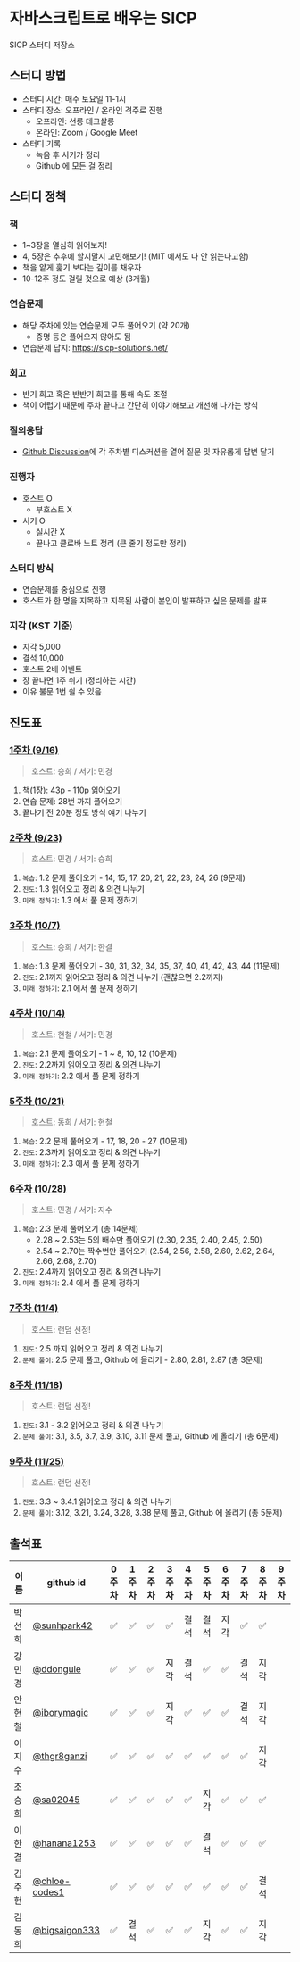 # 자바스크립트로 배우는 SICP

SICP 스터디 저장소

## 스터디 방법

- 스터디 시간: 매주 토요일 11-1시
- 스터디 장소: 오프라인 / 온라인 격주로 진행
  - 오프라인: 선릉 테크살롱
  - 온라인: Zoom / Google Meet
- 스터디 기록
  - 녹음 후 서기가 정리
  - Github 에 모든 걸 정리

## 스터디 정책

### 책

- 1~3장을 열심히 읽어보자!
- 4, 5장은 추후에 할지말지 고민해보기! (MIT 에서도 다 안 읽는다고함)
- 책을 얕게 훑기 보다는 깊이를 채우자
- 10-12주 정도 걸릴 것으로 예상 (3개월)

### 연습문제

- 해당 주차에 있는 연습문제 모두 풀어오기 (약 20개)
  - 증명 등은 풀어오지 않아도 됨
- 연습문제 답지: <https://sicp-solutions.net/>

### 회고

- 반기 회고 혹은 반반기 회고를 통해 속도 조절
- 책이 어렵기 때문에 주차 끝나고 간단히 이야기해보고 개선해 나가는 방식

### 질의응답

- [Github Discussion](https://github.com/elegant-functional-2023/javascript-sicp-2023/discussions)에 각 주차별 디스커션을 열어 질문 및 자유롭게 답변 달기

### 진행자

- 호스트 O
  - 부호스트 X
- 서기 O
  - 실시간 X
  - 끝나고 클로바 노트 정리 (큰 줄기 정도만 정리)

### 스터디 방식

- 연습문제를 중심으로 진행
- 호스트가 한 명을 지목하고 지목된 사람이 본인이 발표하고 싶은 문제를 발표

### 지각 (KST 기준)

- 지각 5,000
- 결석 10,000
- 호스트 2배 이벤트
- 장 끝나면 1주 쉬기 (정리하는 시간)
- 이유 불문 1번 쉴 수 있음

## 진도표

### [1주차 (9/16)](https://github.com/elegant-functional-2023/javascript-sicp-2023/discussions/1)

> 호스트: 승희 / 서기: 민경
>

 1. 책(1장): 43p - 110p 읽어오기
 2. 연습 문제: 28번 까지 풀어오기
 3. 끝나기 전 20분 정도 방식 얘기 나누기

### [2주차 (9/23)](https://github.com/elegant-functional-2023/javascript-sicp-2023/discussions/3)

> 호스트: 민경 / 서기: 승희
>

1. `복습`: 1.2 문제 풀어오기 - 14, 15, 17, 20, 21, 22, 23, 24, 26 (9문제)
2. `진도`: 1.3 읽어오고 정리 & 의견 나누기
3. `미래 정하기`: 1.3 에서 풀 문제 정하기

### [3주차 (10/7)](https://github.com/elegant-functional-2023/javascript-sicp-2023/discussions/4)

> 호스트: 승희 / 서기: 한결
>

1. `복습`: 1.3 문제 풀어오기 - 30, 31, 32, 34, 35, 37, 40, 41, 42, 43, 44 (11문제)
2. `진도`: 2.1까지 읽어오고 정리 & 의견 나누기  (괜찮으면 2.2까지)
3. `미래 정하기`: 2.1 에서 풀 문제 정하기

### [4주차 (10/14)](https://github.com/elegant-functional-2023/javascript-sicp-2023/discussions/6)

> 호스트: 현철 / 서기: 민경
>

1. `복습`: 2.1 문제 풀어오기 - 1 ~ 8, 10, 12 (10문제)
2. `진도`: 2.2까지 읽어오고 정리 & 의견 나누기
3. `미래 정하기`: 2.2 에서 풀 문제 정하기

### [5주차 (10/21)](https://github.com/elegant-functional-2023/javascript-sicp-2023/discussions/8)

> 호스트: 동희 / 서기: 현철
>

1. `복습`: 2.2 문제 풀어오기 - 17, 18, 20 - 27 (10문제)
2. `진도`: 2.3까지 읽어오고 정리 & 의견 나누기
3. `미래 정하기`: 2.3 에서 풀 문제 정하기

### [6주차 (10/28)](https://github.com/elegant-functional-2023/javascript-sicp-2023/discussions/9)

> 호스트: 민경 / 서기: 지수
>

1. `복습`: 2.3 문제 풀어오기 (총 14문제)
    - 2.28 ~ 2.53는 5의 배수만 풀어오기 (2.30, 2.35, 2.40, 2.45, 2.50)
    - 2.54 ~ 2.70는 짝수번만 풀어오기 (2.54, 2.56, 2.58, 2.60, 2.62, 2.64, 2.66, 2.68, 2.70)
2. `진도`: 2.4까지 읽어오고 정리 & 의견 나누기
3. `미래 정하기`: 2.4 에서 풀 문제 정하기

### [7주차 (11/4)](https://github.com/elegant-functional-2023/javascript-sicp-2023/discussions/10)

> 호스트: 랜덤 선정!
>

1. `진도`: 2.5 까지 읽어오고 정리 & 의견 나누기
2. `문제 풀이`: 2.5 문제 풀고, Github 에 올리기 - 2.80, 2.81, 2.87 (총 3문제)

### [8주차 (11/18)](https://github.com/elegant-functional-2023/javascript-sicp-2023/discussions/11)

> 호스트: 랜덤 선정!
>

1. `진도`: 3.1 - 3.2 읽어오고 정리 & 의견 나누기
2. `문제 풀이`: 3.1, 3.5, 3.7, 3.9, 3.10, 3.11 문제 풀고, Github 에 올리기 (총 6문제)

### [9주차 (11/25)](https://github.com/elegant-functional-2023/javascript-sicp-2023/discussions/12)

> 호스트: 랜덤 선정!
>

1. `진도`: 3.3 ~ 3.4.1 읽어오고 정리 & 의견 나누기
2. `문제 풀이`: 3.12, 3.21, 3.24, 3.28, 3.38 문제 풀고, Github 에 올리기 (총 5문제)

## 출석표

| 이름   | github id      | 0주차 | 1주차 | 2주차 | 3주차 | 4주차 | 5주차 | 6주차 | 7주차 | 8주차 | 9주차 |
| ------ | -------------- | :---: | :---: | :---: | :---: | :---: | :---: | :---: | :---: | :---: | :---: |
| 박선희 | [@sunhpark42](https://github.com/sunhpark42)    |   ✅   |   ✅   |   ✅   |   ✅   |   결석   |   결석   |   지각   |   ✅   |   ✅   |       |
| 강민경 | [@ddongule](https://github.com/ddongule)      |   ✅   |   ✅   |   ✅   |   지각   |   결석   |   ✅   |   ✅   |   결석   |    지각   |       |
| 안현철 | [@iborymagic](https://github.com/iborymagic)    |   ✅   |   ✅   |   ✅   |   지각   |   ✅   |   ✅   |   ✅   |   결석   |   지각    |       |
| 이지수 | [@thgr8ganzi](https://github.com/thgr8ganzi)    |   ✅   |   ✅   |   ✅   |   ✅   |   ✅   |   ✅   |   ✅   |   ✅   |   지각   |       |
| 조승희 | [@sa02045](https://github.com/sa02045)       |   ✅   |   ✅   |   ✅   |   ✅   |   ✅   |   지각   |   ✅   |   ✅   |   ✅   |       |
| 이한결 | [@hanana1253](https://github.com/hanana1253)    |   ✅   |   ✅   |   ✅   |   ✅   |   ✅   |   결석   |   ✅   |   ✅   |   ✅   |       |
| 김주현 | [@chloe-codes1](https://github.com/chloe-codes1)  |   ✅   |   ✅   |   ✅   |   ✅   |   ✅   |   ✅   |   ✅   |   ✅   |   결석   |       |
| 김동희 | [@bigsaigon333](https://github.com/bigsaigon333)  |   ✅   |   결석   |   ✅   |   ✅   |   ✅   |   지각   |   ✅   |   ✅   |   지각   |       |
